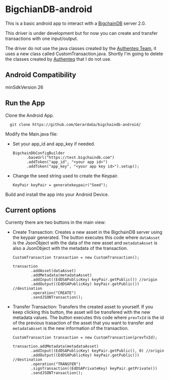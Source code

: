 # BigchianDB-android

This is a basic android app to interact with a [BigchainDB](https://www.bigchaindb.com/) server 2.0. 

This driver is under development but for now you can create and transfer transactions with one input/output. 

The driver do not use the java classes created by the [Authenteq Team](https://github.com/authenteq/java-bigchaindb-driver), it uses a new class called CustomTransaction.java. Shortly I'm going to delete the classes created by [Authenteq](https://github.com/authenteq/java-bigchaindb-driver) that I do not use.

## Android Compatibility
minSdkVersion 26

## Run the App
Clone the Android App.

      git clone https://github.com/GerardoGa/bigchaindb-android/

Modify the Main.java file:
* Set your app_id and app_key if needed.

      BigchainDbConfigBuilder
            .baseUrl("https://test.bigchaindb.com")
            .addToken("app_id", "<your app id>")
            .addToken("app_key", "<your app key id>").setup();
* Change the seed string used to create the Keypair.

      KeyPair keyPair = generatekeypair("Seed"); 

Build and install the app into your Android Device.


## Current options

Currenty there are two buttons in the main view:
* Create Transaction: Creates a new asset in the BigchainDB server using the keypair generated. The button executes this code where <code>dataAsset</code> is the JsonObject with the data of the new asset and <code>metadataAsset</code> is also a JsonObject with the metadata of the transaction.
      
      CustomTransaction transaction = new CustomTransaction();

      transaction
              .addAsset(dataAsset)
              .addMetadata(metadataAsset)
              .addInput((EdDSAPublicKey) keyPair.getPublic()) //origin
              .addOutput((EdDSAPublicKey) keyPair.getPublic()) //destination
              .operation("CREATE")
              .sendJSONTransaction();
              
* Transfer Transaction: Transfers the created asset to yourself. If you keep clicking this button, the asset will be transfered with the new metadata values. The button executes this code where <code>prevTxId</code> is the id of the previous trasaction of the asset that you want to transfer and <code>metadataAsset</code> is the new information of the transaction.

      CustomTransaction transaction = new CustomTransaction(prevTxId);

      transaction.addMetadata(metadataAsset)
              .addInput((EdDSAPublicKey) keyPair.getPublic(), 0) //origin
              .addOutput((EdDSAPublicKey) keyPair.getPublic()) //destination
              .operation("TRANSFER")
              .signTransaction((EdDSAPrivateKey) keyPair.getPrivate())
              .sendJSONTransaction();


